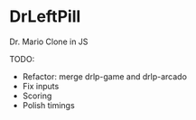 # DrLeftPill
Dr. Mario Clone in JS

TODO:
- Refactor: merge drlp-game and drlp-arcado
- Fix inputs
- Scoring
- Polish timings